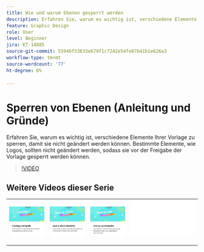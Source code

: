 ```yaml
---
title: Wie und warum Ebenen gesperrt werden
description: Erfahren Sie, warum es wichtig ist, verschiedene Elemente Ihrer Vorlage zu sperren, damit sie nicht geändert werden können
feature: Graphic Design
role: User
level: Beginner
jira: KT-14885
source-git-commit: 55946f53633e679f1c7242e54fe07b41b1e626a3
workflow-type: tm+mt
source-wordcount: '77'
ht-degree: 0%

---
```


# Sperren von Ebenen (Anleitung und Gründe)

Erfahren Sie, warum es wichtig ist, verschiedene Elemente Ihrer Vorlage zu sperren, damit sie nicht geändert werden können. Bestimmte Elemente, wie Logos, sollten nicht geändert werden, sodass sie vor der Freigabe der Vorlage gesperrt werden können.

>[!VIDEO](https://video.tv.adobe.com/v/3427095?quality=12&learn=on&hidetitle=true)

## Weitere Videos dieser Serie

<table style="table-layout:fixed">
<tr>
   <td>
         <a href="create-templates.md">
            <img alt="Erstellen einer Vorlage" src="assets/create-template.png" />
         </a>
   </td>
   <td>
         <a href="share-templates.md">
            <img alt="Vorlagen speichern und freigeben" src="assets/share-templates.png" />
         </a>
   </td>
   <td>
         <a href="use-templates.md">
            <img alt="Vorlagen verwenden" src="assets/use-templates.png" />
         </a>
   </td>
   <td>
      <img alt="Spacer" src="../assets/Whitespacer.png" />
      <div>
      <br>
   </td>
</tr>
</table>
